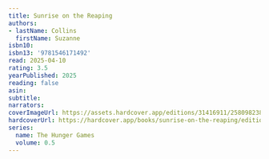 ```yaml
---
title: Sunrise on the Reaping
authors:
- lastName: Collins
  firstName: Suzanne
isbn10:
isbn13: '9781546171492'
read: 2025-04-10
rating: 3.5
yearPublished: 2025
reading: false
asin:
subtitle:
narrators:
coverImageUrl: https://assets.hardcover.app/editions/31416911/2580982385827096.jpg
hardcoverUrl: https://hardcover.app/books/sunrise-on-the-reaping/editions/31942362
series:
  name: The Hunger Games
  volume: 0.5
---
```

